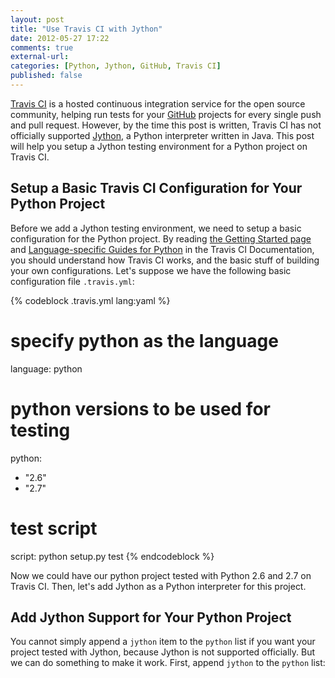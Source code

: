 ```yaml
---
layout: post
title: "Use Travis CI with Jython"
date: 2012-05-27 17:22
comments: true
external-url: 
categories: [Python, Jython, GitHub, Travis CI]
published: false
---
```


[Travis CI][] is a hosted continuous integration service for the open source
community, helping run tests for your [GitHub][] projects for every single push
and pull request. However, by the time this post is written, Travis CI has not
officially supported [Jython][], a Python interpreter written in Java. This post
will help you setup a Jython testing environment for a Python project on Travis
CI.

<!-- more -->

## Setup a Basic Travis CI Configuration for Your Python Project

Before we add a Jython testing environment, we need to setup a basic
configuration for the Python project. By reading
[the Getting Started page][travis-getting-started] and
[Language-specific Guides for Python][travis-language-speicific-guides-python]
in the Travis CI Documentation, you should understand how Travis CI works, and
the basic stuff of building your own configurations. Let's suppose we have the
following basic configuration file `.travis.yml`:

{% codeblock .travis.yml lang:yaml %}
# specify python as the language
language: python

# python versions to be used for testing
python:
  - "2.6"
  - "2.7"

# test script
script: python setup.py test
{% endcodeblock %}

Now we could have our python project tested with Python 2.6 and 2.7 on Travis
CI. Then, let's add Jython as a Python interpreter for this project.


## Add Jython Support for Your Python Project

You cannot simply append a `jython` item to the `python` list if you want your
project tested with Jython, because Jython is not supported officially. But we
can do something to make it work. First, append `jython` to the `python` list:





[GitHub]: http://github.com
[Jython]: http://www.jython.org
[Travis CI]: http://travis-ci.org
[travis-getting-started]: http://about.travis-ci.org/docs/user/getting-started/
[travis-language-speicific-guides-python]: http://about.travis-ci.org/docs/user/languages/python/
